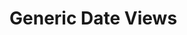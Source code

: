 <link href="https://maxcdn.bootstrapcdn.com/bootstrap/3.3.6/css/bootstrap.min.css" rel="stylesheet"/>

# Generic Date Views
